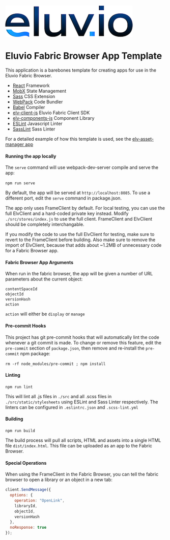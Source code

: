 ![Eluvio Logo](src/static/images/Logo-Small.png "Eluvio Logo")
  
# Eluvio Fabric Browser App Template

This application is a barebones template for creating apps for use in the Eluvio Fabric Browser.

- [React](https://reactjs.org/) Framework
- [MobX](https://mobx.js.org/README.html) State Management
- [Sass](https://sass-lang.com/) CSS Extension
- [WebPack](https://webpack.js.org/) Code Bundler
- [Babel](https://babeljs.io/) Compiler 
- [elv-client-js](https://github.com/eluv-io/elv-client-js) Eluvio Fabric Client SDK
- [elv-components-js](https://github.com/eluv-io/elv-components-js) Component Library
- [ESLint](https://eslint.org/) Javascript Linter
- [SassLint](https://github.com/sasstools/sass-lint) Sass Linter

For a detailed example of how this template is used, see the [elv-asset-manager app](https://github.com/eluv-io/elv-asset-manager)

#### Running the app locally

The `serve` command will use webpack-dev-server compile and serve the app:

`npm run serve`

By default, the app will be served at `http://localhost:8085`. To use a different port, edit the `serve` command in package.json.

The app only uses FrameClient by default. For local testing, you can use the full ElvClient and a hard-coded private key instead. Modify `./src/stores/index.js` to use the full client. FrameClient and ElvClient should be completely interchangable.

If you modify the code to use the full ElvClient for testing, make sure to revert to the FrameClient before building. Also make sure to remove the import of ElvClient, because that adds about ~1.2MB of unnecessary code for a Fabric Browser app.

#### Fabric Browser App Arguments

When run in the fabric browser, the app will be given a number of URL parameters about the current object:

```
contentSpaceId
objectId
versionHash
action
```

`action` will either be `display` or `manage`

#### Pre-commit Hooks

This project has git pre-commit hooks that will automatically lint the code whenever a git commit is made. To change or remove this feature, edit the `pre-commit` section of `package.json`, then remove and re-install the `pre-commit` npm package:

`rm -rf node_modules/pre-commit ; npm install`

#### Linting 

`npm run lint`

This will lint all .js files in `./src` and all .scss files in `./src/static/stylesheets` using ESLint and Sass Linter respectively. The linters can be configured in `.eslintrc.json` and `.scss-lint.yml`

#### Building

`npm run build`

The build process will pull all scripts, HTML and assets into a single HTML file `dist/index.html`. This file can be uploaded as an app to the Fabric Browser.

#### Special Operations

When using the FrameClient in the Fabric Browser, you can tell the fabric browser to open a library or an object in a new tab:

```javascript
client.SendMessage({
  options: {
    operation: "OpenLink",
    libraryId,
    objectId,
    versionHash
  },
  noResponse: true
});
```
